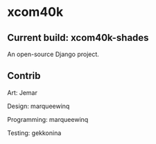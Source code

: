 # xcom40k

## Current build: xcom40k-shades

An open-source Django project.

## Contrib

Art: Jemar

Design: marqueewinq

Programming: marqueewinq

Testing: gekkonina
